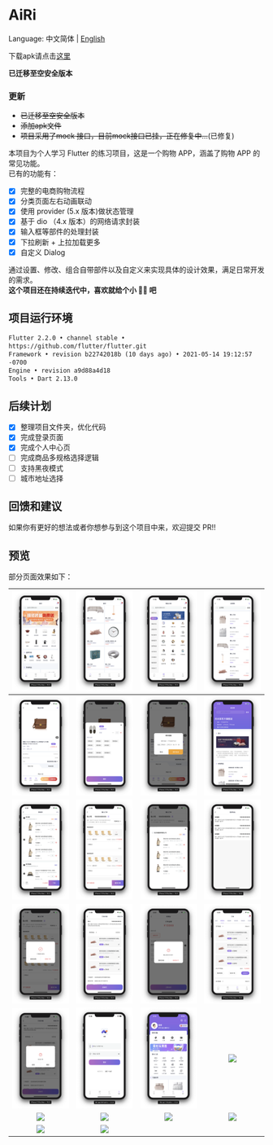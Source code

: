 # AiRi

Language: 中文简体 | [English](README-EN.md)

下载apk请点击[这里](https://github.com/xieyezi/flutter-shopping-AiRi/blob/master/apk/airi.apk?raw=trueg)


<strong> 已迁移至空安全版本 </strong>

### 更新
- ~~已迁移至空安全版本~~
- ~~添加apk文件~~
-  ~~项目采用了mock 接口，目前mock接口已挂，正在修复中...~~(已修复)


本项目为个人学习 Flutter 的练习项目，这是一个购物 APP，涵盖了购物 APP 的常见功能。  
已有的功能有：

- [x] 完整的电商购物流程
- [x] 分类页面左右动画联动
- [x] 使用 provider (5.x 版本)做状态管理
- [x] 基于 dio （4.x 版本）的网络请求封装
- [x] 输入框等部件的处理封装
- [x] 下拉刷新 + 上拉加载更多
- [x] 自定义 Dialog

通过设置、修改、组合自带部件以及自定义来实现具体的设计效果，满足日常开发的需求。  
**这个项目还在持续迭代中，喜欢就给个小 🌟🌟 吧**

## 项目运行环境

```
Flutter 2.2.0 • channel stable • https://github.com/flutter/flutter.git
Framework • revision b22742018b (10 days ago) • 2021-05-14 19:12:57 -0700
Engine • revision a9d88a4d18
Tools • Dart 2.13.0
```

## 后续计划

- [x] 整理项目文件夹，优化代码
- [x] 完成登录页面
- [x] 完成个人中心页
- [ ] 完成商品多规格选择逻辑
- [ ] 支持黑夜模式
- [ ] 城市地址选择

## 回馈和建议

如果你有更好的想法或者你想参与到这个项目中来，欢迎提交 PR!!

## 预览

部分页面效果如下：

| ![](./screenshot/Screenshot_1.png)  | ![](./screenshot/Screenshot_2.png)  | ![](./screenshot/Screenshot_3.png)  | ![](./screenshot/Screenshot_4.png)  |
| :---------------------------------: | :---------------------------------: | :---------------------------------: | :---------------------------------: |
| ![](./screenshot/Screenshot_5.png)  | ![](./screenshot/Screenshot_6.png)  | ![](./screenshot/Screenshot_7.png)  | ![](./screenshot/Screenshot_8.png)  |
| ![](./screenshot/Screenshot_9.png)  | ![](./screenshot/Screenshot_10.png) | ![](./screenshot/Screenshot_11.png) | ![](./screenshot/Screenshot_12.png) |
| ![](./screenshot/Screenshot_13.png) | ![](./screenshot/Screenshot_14.png) | ![](./screenshot/Screenshot_17.png) | ![](./screenshot/Screenshot_18.png) |
| ![](./screenshot/Screenshot_15.png) | ![](./screenshot/Screenshot_19.png) | ![](./screenshot/Screenshot_20.png) | ![](./screenshot/Screenshot_21.png) |
| ![](./screenshot/Screenshot_22.jpg) | ![](./screenshot/Screenshot_23.jpg) | ![](./screenshot/Screenshot_24.jpg) | ![](./screenshot/Screenshot_25.jpg) |
| ![](./screenshot/Screenshot_26.jpg) | ![](./screenshot/Screenshot_27.jpg) |                                     |                                     |
